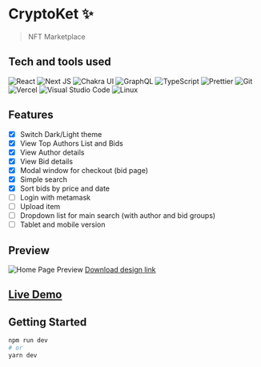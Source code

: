 # CryptoKet ✨

> NFT Marketplace

## Tech and tools used

![React](https://img.shields.io/badge/react-%2320232a.svg?style=for-the-badge&logo=react&logoColor=%2361DAFB) ![Next JS](https://img.shields.io/badge/Next-black?style=for-the-badge&logo=next.js&logoColor=white) ![Chakra UI](https://img.shields.io/badge/-Chakra-319795?style=for-the-badge&logo=chakraui&logoColor=white) ![GraphQL](https://img.shields.io/badge/-GraphQL-E10098?style=for-the-badge&logo=graphql&logoColor=white) ![TypeScript](https://img.shields.io/badge/typescript-%23007ACC.svg?style=for-the-badge&logo=typescript&logoColor=white) ![Prettier](https://img.shields.io/badge/-Prettier-F7B93E?style=for-the-badge&logo=prettier&logoColor=black) ![Git](https://img.shields.io/badge/-git-F05032?style=for-the-badge&logo=git&logoColor=white) ![Vercel](https://img.shields.io/badge/-Vercel-000000?style=for-the-badge&logo=vercel&logoColor=white) ![Visual Studio Code](https://img.shields.io/badge/-Visual%20Studio%20Code-007ACC?style=for-the-badge&logo=visual-studio-code&logoColor=white) ![Linux](https://img.shields.io/badge/-Linux-FCC624?style=for-the-badge&logo=linux&logoColor=black)

## Features

- [x] Switch Dark/Light theme
- [x] View Top Authors List and Bids
- [x] View Author details
- [x] View Bid details
- [x] Modal window for checkout (bid page)
- [x] Simple search
- [x] Sort bids by price and date
- [ ] Login with metamask
- [ ] Upload item
- [ ] Dropdown list for main search (with author and bid groups)
- [ ] Tablet and mobile version

## Preview

![Home Page Preview](https://github.com/LuchiBobra7/cryptoket/blob/feature/refactoring-and-readme/design/Home.png)
[Download design link](https://ui8.net/astikayasa/products/cryptoket---nft-marketplace-ui-kit)

## [Live Demo](cryptoket.vercel.app)

## Getting Started

```bash
npm run dev
# or
yarn dev
```
